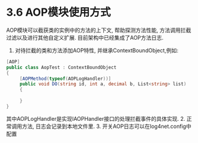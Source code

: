 # 3.6 AOP模块使用方式
AOP模块可以截获类的实例中的方法的上下文, 帮助探测方法性能, 方法调用拦截过滤以及进行其他自定义扩展. 目前架构中已经集成了AOP方法日志.
1. 对待拦截的类和方法添加AOP特性, 并继承ContextBoundObject,例如:
```C#
[AOP]
public class AopTest : ContextBoundObject
{
     [AOPMethod(typeof(AOPLogHandler))]
     public void DO(string id, int a, decimal b, List<string> list)
     { 
      
     }
}
```
其中AOPLogHandler是实现IAOPHandler接口的处理拦截事件的具体实现.
2. 正常调用方法, 日志会记录到本地文件里.
3. 开关AOP日志可以在log4net.config中配置

